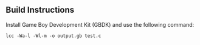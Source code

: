 ## Build Instructions

Install Game Boy Development Kit (GBDK) and use the following command:

`lcc -Wa-l -Wl-m -o output.gb test.c`